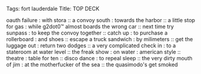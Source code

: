Tags: fort lauderdale
Title: TOP DECK
  
oauth failure : with stora :: a convoy south : towards the harbor :: a little stop for gas : while g2dot0™ almost boards the wrong car :: next time try sunpass : to keep the convoy together :: catch up : to purchase a rollerboard : and shoes :: escape a truck sandwich : by milimeters :: get the luggage out : return two dodges :: a very complicated check in : to a stateroom at water level :: the freak show : on water : american style :: theatre : table for ten :: disco dance : to repeal sleep :: the very dirty mouth of jim : at the motherfucker of the sea :: the quasimodo's get smoked